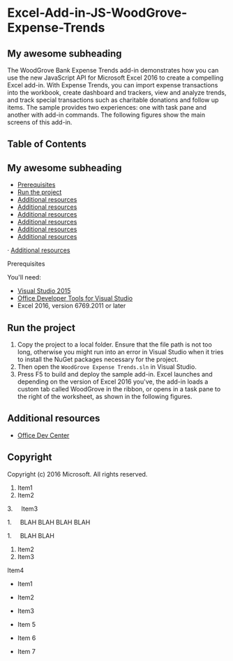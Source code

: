 
# Excel-Add-in-JS-WoodGrove-Expense-Trends

## My awesome subheading

The WoodGrove Bank Expense Trends add-in demonstrates how you can use the new JavaScript API for Microsoft Excel 2016 to create a compelling Excel add-in. With Expense Trends, you can import expense transactions into the workbook, create dashboard and trackers, view and analyze trends, and track special transactions such as charitable donations and follow up items. The sample provides two experiences: one with task pane and another with add-in commands. The following figures show the main screens of this add-in.

## Table of Contents

## My awesome subheading

*   [Prerequisites](#prerequisites)
*   [Run the project](#run-the-project)
*   [Additional resources](#additional-resources)
*   [Additional resources](#additional-resources)
*   [Additional resources](#additional-resources)
*   [Additional resources](#additional-resources)
*   [Additional resources](#additional-resources)
*   [Additional resources](#additional-resources)

· [Additional resources](#additional-resources)

Prerequisites

You'll need:

*   [Visual Studio 2015](https://www.visualstudio.com/downloads/download-visual-studio-vs.aspx)
*   [Office Developer Tools for Visual Studio](https://www.visualstudio.com/en-us/features/office-tools-vs.aspx)
*   Excel 2016, version 6769.2011 or later

## Run the project

1.  Copy the project to a local folder. Ensure that the file path is not too long, otherwise you might run into an error in Visual Studio when it tries to install the NuGet packages necessary for the project.
2.  Then open the `WoodGrove Expense Trends.sln` in Visual Studio.
3.  Press F5 to build and deploy the sample add-in. Excel launches and depending on the version of Excel 2016 you've, the add-in loads a custom tab called WoodGrove in the ribbon, or opens in a task pane to the right of the worksheet, as shown in the following figures.

## Additional resources

*   [Office Dev Center](http://dev.office.com/)

## Copyright

Copyright (c) 2016 Microsoft. All rights reserved.

1.  Item1
2.  Item2

3.     Item3

1.     BLAH BLAH BLAH BLAH

1.     BLAH BLAH

 1.  Item2
 2.  Item3

Item4

*   Item1
*   Item2
*   Item3

 *   Item 5
 *   Item 6
 *   Item 7
